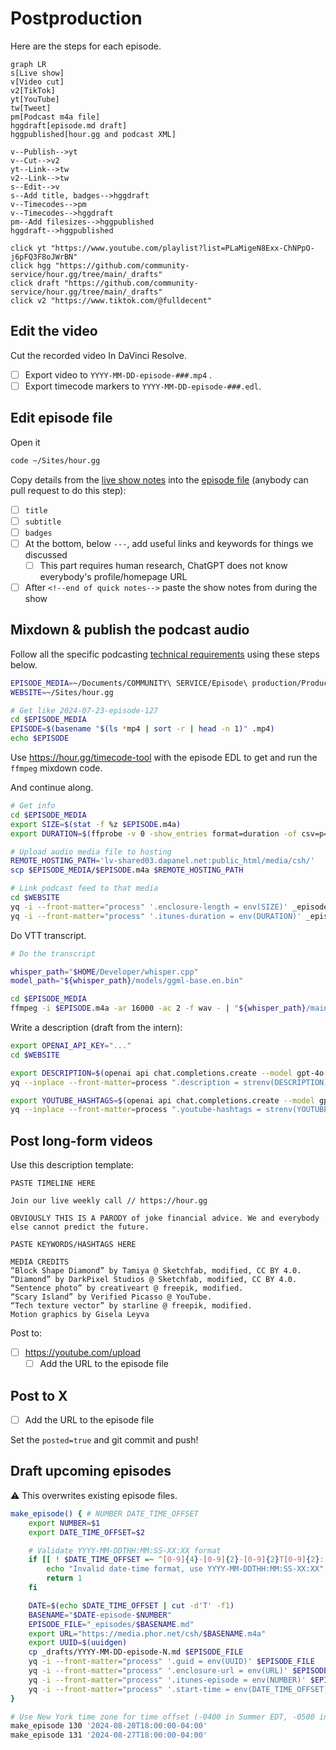 # Postproduction

Here are the steps for each episode.

```mermaid
graph LR
s[Live show]
v[Video cut]
v2[TikTok]
yt[YouTube]
tw[Tweet]
pm[Podcast m4a file]
hggdraft[episode.md draft]
hggpublished[hour.gg and podcast XML]

v--Publish-->yt
v--Cut-->v2
yt--Link-->tw
v2--Link-->tw
s--Edit-->v
s--Add title, badges-->hggdraft
v--Timecodes-->pm
v--Timecodes-->hggdraft
pm--Add filesizes-->hggpublished
hggdraft-->hggpublished

click yt "https://www.youtube.com/playlist?list=PLaMigeN8Exx-ChNPpO-j6pFQ3F8oJWrBN"
click hgg "https://github.com/community-service/hour.gg/tree/main/_drafts"
click draft "https://github.com/community-service/hour.gg/tree/main/_drafts"
click v2 "https://www.tiktok.com/@fulldecent"
```

## Edit the video

Cut the recorded video In DaVinci Resolve.

- [ ] Export video to `YYYY-MM-DD-episode-###.mp4` .
- [ ] Export timecode markers to `YYYY-MM-DD-episode-###.edl`.

## Edit episode file

Open it

```sh
code ~/Sites/hour.gg
```

Copy details from the [live show notes](https://docs.google.com/document/d/1ta_6tSCGfC31iIfhz4bfC_oBKyNZGEdDsZkD-BRXY_Y/edit#) into the [episode file](_episodes) (anybody can pull request to do this step):

- [ ] `title`
- [ ] `subtitle`
- [ ] `badges`
- [ ] At the bottom, below `---`, add useful links and keywords for things we discussed
  - [ ] This part requires human research, ChatGPT does not know everybody's profile/homepage URL
- [ ] After `<!--end of quick notes-->` paste the show notes from during the show

## Mixdown & publish the podcast audio

Follow all the specific podcasting [technical requirements](podcast-specifications.md) using these steps below.

```sh
EPISODE_MEDIA=~/Documents/COMMUNITY\ SERVICE/Episode\ production/Produced
WEBSITE=~/Sites/hour.gg

# Get like 2024-07-23-episode-127
cd $EPISODE_MEDIA
EPISODE=$(basename "$(ls *mp4 | sort -r | head -n 1)" .mp4)
echo $EPISODE
```

Use https://hour.gg/timecode-tool with the episode EDL to get and run the `ffmpeg` mixdown code. 

And continue along.

```sh
# Get info
cd $EPISODE_MEDIA
export SIZE=$(stat -f %z $EPISODE.m4a)
export DURATION=$(ffprobe -v 0 -show_entries format=duration -of csv=p=0 $EPISODE.m4a | cut -d. -f1)

# Upload audio media file to hosting
REMOTE_HOSTING_PATH='lv-shared03.dapanel.net:public_html/media/csh/'
scp $EPISODE_MEDIA/$EPISODE.m4a $REMOTE_HOSTING_PATH

# Link podcast feed to that media
cd $WEBSITE
yq -i --front-matter="process" '.enclosure-length = env(SIZE)' _episodes/$EPISODE.md
yq -i --front-matter="process" '.itunes-duration = env(DURATION)' _episodes/$EPISODE.md
```

Do VTT transcript.

```sh
# Do the transcript

whisper_path="$HOME/Developer/whisper.cpp"
model_path="${whisper_path}/models/ggml-base.en.bin"

cd $EPISODE_MEDIA
ffmpeg -i $EPISODE.m4a -ar 16000 -ac 2 -f wav - | "${whisper_path}/main" --language en --diarize --output-vtt --model "${model_path}" --output-file $EPISODE -
```

Write a description (draft from the intern):

```sh
export OPENAI_API_KEY="..."
cd $WEBSITE

export DESCRIPTION=$(openai api chat.completions.create --model gpt-4o -g user "$(cat tools/description.prompt)" -g user "$(cat $EPISODE_MEDIA/$EPISODE.vtt)")
yq --inplace --front-matter=process ".description = strenv(DESCRIPTION)" _episodes/$EPISODE.md

export YOUTUBE_HASHTAGS=$(openai api chat.completions.create --model gpt-4o -g user "$(cat tools/youtube-hashtags.prompt)" -g user "$(cat $EPISODE_MEDIA/$EPISODE.vtt)")
yq --inplace --front-matter=process ".youtube-hashtags = strenv(YOUTUBE_HASHTAGS)" _episodes/$EPISODE.md
```

## Post long-form videos

Use this description template:

```
PASTE TIMELINE HERE

Join our live weekly call // https://hour.gg

OBVIOUSLY THIS IS A PARODY of joke financial advice. We and everybody else cannot predict the future. 

PASTE KEYWORDS/HASHTAGS HERE

MEDIA CREDITS
“Block Shape Diamond” by Tamiya @ Sketchfab, modified, CC BY 4.0.
“Diamond” by DarkPixel Studios @ Sketchfab, modified, CC BY 4.0.
“Sentence photo” by creativeart @ freepik, modified.
“Scary Island” by Verified Picasso @ YouTube.
“Tech texture vector” by starline @ freepik, modified.
Motion graphics by Gisela Leyva
```

Post to:

- [ ] https://youtube.com/upload
  - [ ] Add the URL to the episode file

## Post to X

- [ ] Add the URL to the episode file

Set the `posted=true` and git commit and push!

## Draft upcoming episodes

:warning: This overwrites existing episode files.

```sh
make_episode() { # NUMBER DATE_TIME_OFFSET
    export NUMBER=$1
    export DATE_TIME_OFFSET=$2

    # Validate YYYY-MM-DDTHH:MM:SS-XX:XX format
    if [[ ! $DATE_TIME_OFFSET =~ ^[0-9]{4}-[0-9]{2}-[0-9]{2}T[0-9]{2}:[0-9]{2}:[0-9]{2}-[0-9]{2}:?[0-9]{2}$ ]]; then
        echo "Invalid date-time format, use YYYY-MM-DDTHH:MM:SS-XX:XX"
        return 1
    fi

    DATE=$(echo $DATE_TIME_OFFSET | cut -d'T' -f1)
    BASENAME="$DATE-episode-$NUMBER"
    EPISODE_FILE="_episodes/$BASENAME.md"
    export URL="https://media.phor.net/csh/$BASENAME.m4a"
    export UUID=$(uuidgen)
    cp _drafts/YYYY-MM-DD-episode-N.md $EPISODE_FILE
    yq -i --front-matter="process" '.guid = env(UUID)' $EPISODE_FILE
    yq -i --front-matter="process" '.enclosure-url = env(URL)' $EPISODE_FILE
    yq -i --front-matter="process" '.itunes-episode = env(NUMBER)' $EPISODE_FILE
    yq -i --front-matter="process" '.start-time = env(DATE_TIME_OFFSET)' $EPISODE_FILE
}

# Use New York time zone for time offset (-0400 in Summer EDT, -0500 in EST)
make_episode 130 '2024-08-20T18:00:00-04:00'
make_episode 131 '2024-08-27T18:00:00-04:00'
```
